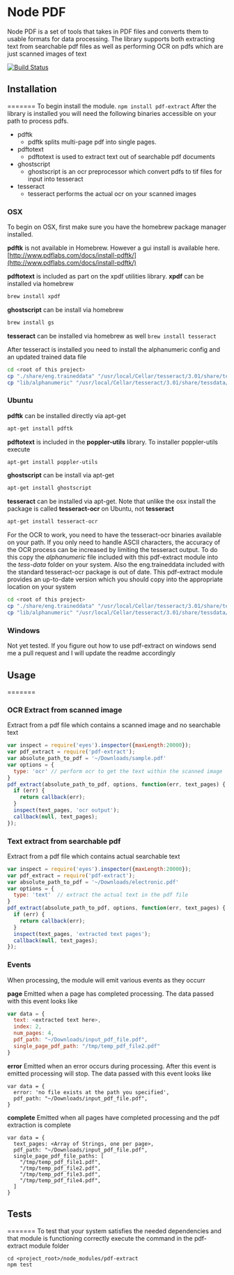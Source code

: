 # Node PDF
Node PDF is a set of tools that takes in PDF files and converts them to usable formats for data processing. The library supports both extracting text from searchable pdf files as well as performing OCR on pdfs which are just scanned images of text

[![Build Status](https://travis-ci.org/nisaacson/pdf-extract.png)](https://travis-ci.org/nisaacson/pdf-extract)

## Installation
=======
To begin install the module.
`npm install pdf-extract`
After the library is installed you will need the following binaries accessible on your path to process pdfs.

- pdftk
    - pdftk splits multi-page pdf into single pages.
- pdftotext
    - pdftotext is used to extract text out of searchable pdf documents
- ghostscript
    - ghostscript is an ocr preprocessor which convert pdfs to tif files for input into tesseract  
- tesseract
    - tesseract performs the actual ocr on your scanned images


### OSX
To begin on OSX, first make sure you have the homebrew package manager installed. 

**pdftk** is not available in Homebrew. However a gui install is available here. 
[http://www.pdflabs.com/docs/install-pdftk/](http://www.pdflabs.com/docs/install-pdftk/)

**pdftotext** is included as part on the xpdf utilities library. **xpdf** can be installed via homebrew
``` bash
brew install xpdf
```

**ghostscript** can be install via homebrew
``` bash
brew install gs
```

**tesseract** can be installed via homebrew as well
`brew install tesseract`

After tesseract is installed you need to install the alphanumeric config and an updated trained data file
``` bash
cd <root of this project>
cp "./share/eng.traineddata" "/usr/local/Cellar/tesseract/3.01/share/tessdata/eng.traineddata"
cp "lib/alphanumeric" "/usr/local/Cellar/tesseract/3.01/share/tessdata/configs/alphanumeric"
```


### Ubuntu
**pdftk** can be installed directly via apt-get
```bash
apt-get install pdftk
```

**pdftotext** is included in the **poppler-utils** library. To installer poppler-utils execute
``` bash
apt-get install poppler-utils
```

**ghostscript** can be install via apt-get
``` bash
apt-get install ghostscript
```

**tesseract** can be installed via apt-get. Note that unlike the osx install the package is called **tesseract-ocr** on Ubuntu, not **tesseract** 
``` bash
apt-get install tesseract-ocr
```

For the OCR to work, you need to have the tesseract-ocr binaries available on your path. If you only need to handle ASCII characters, the accuracy of the OCR process can be increased by limiting the tesseract output. To do this copy the *alphanumeric* file included with this pdf-extract module into the *tess-data* folder on your system. Also the eng.traineddata included with the standard tesseract-ocr package is out of date. This pdf-extract module provides an up-to-date version which you should copy into the appropriate location on your system
``` bash
cd <root of this project>
cp "./share/eng.traineddata" "/usr/local/Cellar/tesseract/3.01/share/tessdata/eng.traineddata"
cp "lib/alphanumeric" "/usr/local/Cellar/tesseract/3.01/share/tessdata/configs/alphanumeric"
```


### Windows
Not yet tested. If you figure out how to use pdf-extract on windows send me a pull request and I will update the readme accordingly

## Usage
=======

### OCR Extract from scanned image
Extract from a pdf file which contains a scanned image and no searchable text 
``` javascript
var inspect = require('eyes').inspector({maxLength:20000});
var pdf_extract = require('pdf-extract');
var absolute_path_to_pdf = '~/Downloads/sample.pdf'
var options = {
  type: 'ocr' // perform ocr to get the text within the scanned image
}
pdf_extract(absolute_path_to_pdf, options, function(err, text_pages) {
  if (err) {
    return callback(err);
  }
  inspect(text_pages, 'ocr output');
  callback(null, text_pages);
});
```

### Text extract from searchable pdf
Extract from a pdf file which contains actual searchable text 
``` javascript
var inspect = require('eyes').inspector({maxLength:20000});
var pdf_extract = require('pdf-extract');
var absolute_path_to_pdf = '~/Downloads/electronic.pdf'
var options = {
  type: 'text'  // extract the actual text in the pdf file
}
pdf_extract(absolute_path_to_pdf, options, function(err, text_pages) {
  if (err) {
    return callback(err);
  }
  inspect(text_pages, 'extracted text pages');
  callback(null, text_pages);
});
```


### Events
When processing, the module will emit various events as they occurr

**page**
Emitted when a page has completed processing. The data passed with this event looks like
``` javascript
var data = {
  text: <extracted text here>,
  index: 2,
  num_pages: 4,
  pdf_path: "~/Downloads/input_pdf_file.pdf",
  single_page_pdf_path: "/tmp/temp_pdf_file2.pdf"
}
```

**error**
Emitted when an error occurs during processing. After this event is emitted processing will stop.
The data passed with this event looks like
```
var data = {
  error: 'no file exists at the path you specified',
  pdf_path: "~/Downloads/input_pdf_file.pdf",
}
```

**complete**
Emitted when all pages have completed processing and the pdf extraction is complete
```
var data = {
  text_pages: <Array of Strings, one per page>,
  pdf_path: "~/Downloads/input_pdf_file.pdf",
  single_page_pdf_file_paths: [
    "/tmp/temp_pdf_file1.pdf",
    "/tmp/temp_pdf_file2.pdf",
    "/tmp/temp_pdf_file3.pdf",
    "/tmp/temp_pdf_file4.pdf",
  ]
}
```


## Tests
=======
To test that your system satisfies the needed dependencies and that module is functioning correctly execute the command in the pdf-extract module folder
```
cd <project_root>/node_modules/pdf-extract
npm test
```

